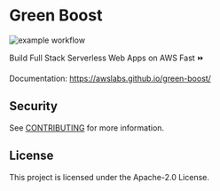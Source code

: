 # Green Boost
![example workflow](https://github.com/<OWNER>/<REPOSITORY>/actions/workflows/<WORKFLOW_FILE>/badge.svg)

Build Full Stack Serverless Web Apps on AWS Fast ⏩

Documentation: https://awslabs.github.io/green-boost/

## Security

See [CONTRIBUTING](CONTRIBUTING.md#security-issue-notifications) for more information.

## License

This project is licensed under the Apache-2.0 License.